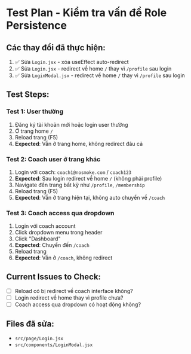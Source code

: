 # Test Plan - Kiểm tra vấn đề Role Persistence

## Các thay đổi đã thực hiện:
1. ✅ Sửa `Login.jsx` - xóa useEffect auto-redirect  
2. ✅ Sửa `Login.jsx` - redirect về home `/` thay vì `/profile` sau login
3. ✅ Sửa `LoginModal.jsx` - redirect về home `/` thay vì `/profile` sau login

## Test Steps:

### Test 1: User thường
1. Đăng ký tài khoản mới hoặc login user thường
2. Ở trang home `/`
3. Reload trang (F5)
4. **Expected**: Vẫn ở trang home, không redirect đâu cả

### Test 2: Coach user ở trang khác
1. Login với coach: `coach1@nosmoke.com` / `coach123`  
2. **Expected**: Sau login redirect về home `/` (không phải profile)
3. Navigate đến trang bất kỳ như `/profile`, `/membership`
4. Reload trang (F5)
5. **Expected**: Vẫn ở trang hiện tại, không auto chuyển về `/coach`

### Test 3: Coach access qua dropdown
1. Login với coach account
2. Click dropdown menu trong header
3. Click "Dashboard" 
4. **Expected**: Chuyển đến `/coach`
5. Reload trang
6. **Expected**: Vẫn ở `/coach`, không redirect

## Current Issues to Check:
- [ ] Reload có bị redirect về coach interface không?
- [ ] Login redirect về home thay vì profile chưa?
- [ ] Coach access qua dropdown có hoạt động không?

## Files đã sửa:
- `src/page/Login.jsx` 
- `src/components/LoginModal.jsx`
